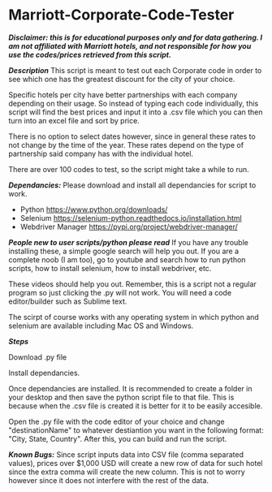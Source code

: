 # Marriott-Corporate-Code-Tester
***Disclaimer: this is for educational purposes only and for data gathering. I am not affiliated with Marriott hotels, and not responsible for how you use the codes/prices retrieved from this script.***

***Description***
This script is meant to test out each Corporate code in order to see which one has the greatest discount for the city of your choice. 

Specific hotels per city have better partnerships with each company depending on their usage. So instead of typing each code individually, this script will find the best prices and input it into a .csv file which you can then turn into an excel file and sort by price. 

There is no option to select dates however, since in general these rates to not change by the time of the year. These rates depend on the type of partnership said company has with the individual hotel. 

There are over 100 codes to test, so the script might take a while to run. 

***Dependancies:***
Please download and install all dependancies for script to work.
- Python https://www.python.org/downloads/
- Selenium https://selenium-python.readthedocs.io/installation.html
- Webdriver Manager https://pypi.org/project/webdriver-manager/

***People new to user scripts/python please read***
If you have any trouble installing these, a simple google search will help you out. If you are a complete noob (I am too), go to youtube and search how to run python scripts, how to install selenium, how to install webdriver, etc. 

These videos should help you out. Remember, this is a script not a regular program so just clicking the .py will not work. You will need a code editor/builder such as Sublime text. 

The scirpt of course works with any operating system in which python and selenium are available including Mac OS and Windows.


***Steps***


Download .py file 

Install dependancies. 

Once dependancies are installed. It is recommended to create a folder in your desktop and then save the python script file to that file. This is because when the .csv file is created it is better for it to be easily accesible. 

Open the .py file with the code editor of your choice and change "destinationName" to whatever destiantion you want in the following format: "City, State, Country". After this, you can build and run the script. 


***Known Bugs:***
Since script inputs data into CSV file (comma separated values), prices over $1,000 USD will create a new row of data for such hotel since the extra comma will create the new column. This is not to worry however since it does not interfere with the rest of the data. 




